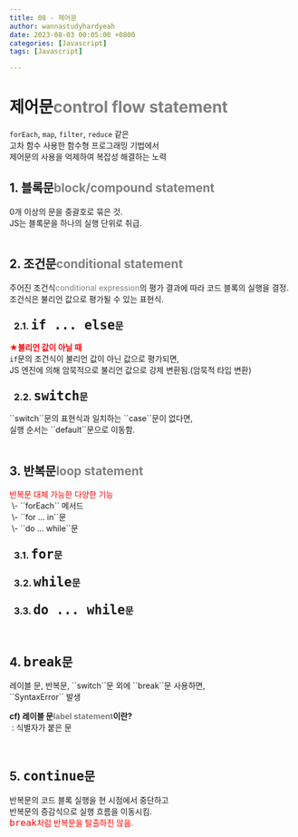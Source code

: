 ```yaml
---
title: 08 - 제어문
author: wannastudyhardyeah
date: 2023-08-03 00:05:00 +0800
categories: [Javascript]
tags: [Javascript]

---
```

<h1>제어문<span style="color: #808080;">control flow statement</span></h1>

``forEach``, ``map``, ``filter``, ``reduce`` 같은<br>
고차 함수 사용한 함수형 프로그래밍 기법에서<br>
제어문의 사용을 억제하여 복잡성 해결하는 노력<br>

<h2>1. 블록문<span style="color: #808080;">block/compound statement</span></h2>
0개 이상의 문을 중괄호로 묶은 것.<br>
JS는 블록문을 하나의 실행 단위로 취급.<br>

<br>

<h2>2. 조건문<span style="color: #808080;">conditional statement</span></h2>
주어진 조건식<span style="color: #808080;">conditional expression</span>의 평가 결과에 따라 코드 블록의 실행을 결정.<br>
조건식은 불리언 값으로 평가될 수 있는 표현식.<br>

<h3>&nbsp;&nbsp;2.1. <code class="language-plaintext highlighter-rouge" style="font-size: 1.4rem;">if ... else</code>문</h3>

<span style="color: red;"><b>★불리언 값이 아닐 때</b></span><br>
``if``문의 조건식이 불리언 값이 아닌 값으로 평가되면,<br>
JS 엔진에 의해 암묵적으로 불리언 값으로 강제 변환됨.(암묵적 타입 변환)<br>

<h3>&nbsp;&nbsp;2.2. <code class="language-plaintext highlighter-rouge" style="font-size: 1.4rem;">switch</code>문</h3>
``switch``문의 표현식과 일치하는 ``case``문이 없다면,<br>
실행 순서는 ``default``문으로 이동함.<br>

<br>

<h2>3. 반복문<span style="color: #808080;">loop statement</span></h2>
<span style="color: red;">반복문 대체 가능한 다양한 기능</span><br>
&nbsp;\- ``forEach`` 메서드<br>
&nbsp;\- ``for ... in``문<br>
&nbsp;\- ``do ... while``문<br>

<h3>&nbsp;&nbsp;3.1. <code class="language-plaintext highlighter-rouge" style="font-size: 1.4rem;">for</code>문</h3>

<h3>&nbsp;&nbsp;3.2. <code class="language-plaintext highlighter-rouge" style="font-size: 1.4rem;">while</code>문</h3>

<h3>&nbsp;&nbsp;3.3. <code class="language-plaintext highlighter-rouge" style="font-size: 1.4rem;">do ... while</code>문</h3>

<br>

<h2>4. <code class="language-plaintext highlighter-rouge" style="font-size: 1.4rem;">break</code>문</h2>
레이블 문, 반복문, ``switch``문 외에 ``break``문 사용하면,<br>
``SyntaxError`` 발생<br>

<b>cf) 레이블 문<span style="color: #808080;">label statement</span>이란?</b><br>
&nbsp;\: 식별자가 붙은 문<br>

<br>

<h2>5. <code class="language-plaintext highlighter-rouge" style="font-size: 1.4rem;">continue</code>문</h2>
반복문의 코드 블록 실행을 현 시점에서 중단하고<br>
반복문의 증감식으로 실행 흐름을 이동시킴.<br>
<span style="color: red;"><code class="language-plaintext highlighter-rouge" style="font-size: 1.0rem;">break</code>처럼 반복문을 탈출하진 않음.</span><br>